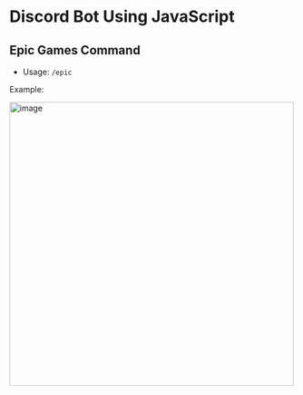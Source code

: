 # Discord Bot Using JavaScript

## Epic Games Command
- Usage: `/epic`

Example: 

<img width="501" alt="image" src="https://user-images.githubusercontent.com/88403902/231026306-7da0bb19-aa56-43f9-a419-ae98e7824f73.png">
